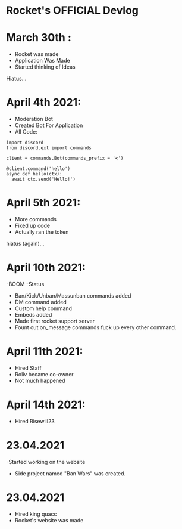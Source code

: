 # Rocket's OFFICIAL Devlog

# March 30th :
- Rocket was made
- Application Was Made
- Started thinking of Ideas

Hiatus...

# April 4th 2021:
- Moderation Bot
- Created Bot For Application
- All Code:
```
import discord
from discord.ext import commands

client = commands.Bot(commands_prefix = '<')

@client.command('hello')
async def hello(ctx):
  await ctx.send('Hello!')
```
  
 # April 5th 2021: 
  - More commands
  - Fixed up code
  - Actually ran the token
  
  hiatus (again)...
  
#  April 10th 2021:
  
  -BOOM
  -Status
  - Ban/Kick/Unban/Massunban commands added
  - DM command added
  - Custom help command
  - Embeds added
  - Made first rocket support server
  - Fount out on_message commands fuck up every other command.
  
 # April 11th 2021:
  - Hired Staff
  - Roliv became co-owner
  - Not much happened
  
 # April 14th 2021:
  - Hired Risewill23
  
 # 23.04.2021
 
 -Started working on the website
 - Side project named "Ban Wars" was created.
 
 # 23.04.2021
  - Hired king quacc
  - Rocket's website was made
